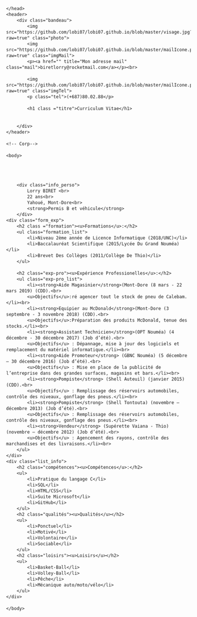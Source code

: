 
<html lang="fr">
	<head>
		<title>Curriculum_Vitae</title>
		<meta name="keywords" content=" Biret, CV lorry"/>
		<meta name="description" content="Curriculum_Vitae"/>
		<meta charset="utf-8">
		<link href= "style_cv.css" rel="stylesheet">


	</head>
	<header>
		<div class="bandeau">
			<img src="https://github.com/lobi07/lobi07.github.io/blob/master/visage.jpg?raw=true" class="photo">
			<img src="https://github.com/lobi07/lobi07.github.io/blob/master/mailIcone.png?raw=true" class="imgMail">
			<p><a href="" title="Mon adresse mail" class="mail">biretlorry@rocketmail.com</a></p><br>

			<img src="https://github.com/lobi07/lobi07.github.io/blob/master/mailIcone.png?raw=true" class="imgTel">
			<p class="tel">(+687)80.02.88</p>	

			<h1 class ="titre">Curriculum Vitae</h1>

			
		</div>
	</header>

	<!-- Corp-->

	<body>
		
	
		

		<div class="info_perso">
			Lorry BIRET <br>
			22 ans<br>
			Yahoué, Mont-Dore<br>
			<strong>Permis B et véhicule</strong>
		</div>
	<div class="form_exp">
		<h2 class ="formation"><u>Formations</u>:</h2>
		<ul class="formation_list">
			<li>Niveau 2ème année de Licence Informatique (2018/UNC)</li>
			<li>Baccalauréat Scientifique (2015/Lycée Du Grand Nouméa)</li>
			<li>Brevet Des Collèges (2011/Collège De Thio)</li>
		</ul>

		<h2 class="exp-pro"><u>Expérience Professionelles</u>:</h2>
		<ul class="exp-pro_list">
			<li><strong>Aide Magasinier</strong>(Mont-Dore (8 mars - 22 mars 2019) (CDD).<br>
			<u>Objectifs</u>:ré agencer tout le stock de pneu de Calebam.</li><br>
			<li><strong>Equipier au McDonald</strong>(Mont-Dore (3 septembre - 3 novembre 2018) (CDD).<br>
			<u>Objectifs</u>:Préparation des produits McDonald, tenue des stocks.</li><br>
			<li><strong>Assistant Technicien</strong>(OPT Nouméa) (4 décembre - 30 décembre 2017) (Job d’été).<br>
			<u>Objectifs</u> : Dépannage, mise à jour des logiciels et remplacement du matériel informatique.</li><br>
			<li><strong>Aide Promoteur</strong> (GBNC Nouméa) (5 décembre – 30 décembre 2016) (Job d’été).<br>
			<u>Objectifs</u> : Mise en place de la publicité de l’entreprise dans des grandes surfaces, magasins et bars.</li><br>
			<li><strong>Pompiste</strong> (Shell Auteuil) (janvier 2015) (CDD).<br>
			<u>Objectifs</u> : Remplissage des réservoirs automobiles, contrôle des niveaux, gonflage des pneus.</li><br>
			<li><strong>Pompiste</strong> (Shell Tontouta) (novembre – décembre 2013) (Job d’été).<br>
			<u>Objectifs</u> : Remplissage des réservoirs automobiles, contrôle des niveaux, gonflage des pneus.</li><br>
			<li><strong>Vendeur</strong> (Supérette Vaiana - Thio) (novembre – décembre 2012) (Job d’été).<br>
			<u>Objectifs</u> : Agencement des rayons, contrôle des marchandises et des livraisons.</li><br>
		</ul>
	</div>
	<div class="list_info">
		<h2 class="compétences"><u>Compétences</u>:</h2>
		<ul>
			<li>Pratique du langage C</li>
			<li>SQL</li>
			<li>HTML/CSS</li>
			<li>Suite Microsoft</li>
			<li>GitHub</li>
		</ul>
		<h2 class="qualités"><u>Qualités</u></h2>
		<ul>
			<li>Ponctuel</li>
			<li>Motivé</li>
			<li>Volontaire</li>
			<li>Sociable</li>
		</ul>
		<h2 class="loisirs"><u>Loisirs</u></h2>
		<ul>
			<li>Basket-Ball</li>
			<li>Volley-Ball</li>
			<li>Pêche</li>
			<li>Mécanique auto/moto/vélo</li>
		</ul>
	</div>

	</body>
	
</html>
